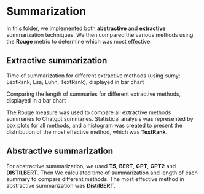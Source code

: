 # Summarization

In this folder, we implemented both **abstractive** and **extractive** summarization techniques. We then compared the various methods using the **Rouge** metric to determine which was most effective.

## Extractive summarization

Time of summarization for different extractive methods (using sumy: LextRank, Lsa, Luhn, TextRank), displayed in bar chart

Comparing the length of summaries for different extractive methods, displayed in a bar chart

The Rouge measure was used to compare all extractive methods summaries to Chatgpt summaries. Statistical analysis was represented by box plots for all methods, and a histogram was created to present the distribution of the most effective method, which was **TextRank**.  

 ## Abstractive summarization

For abstractive summarization, we used **T5**, **BERT**, **GPT**, **GPT2** and **DISTILBERT**. Then We calculated time of summarization and length of each summary to compare different methods.
The most effective method in abstractive summarization was **DistilBERT**.
